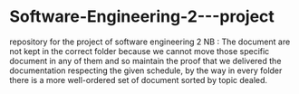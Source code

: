 # Software-Engineering-2---project
repository for the project of software engineering 2
NB : The document are not kept in the correct folder because we cannot move those specific document in any of them and so maintain the proof that we delivered the documentation respecting the given schedule, by the way in every folder there is a more well-ordered set of document sorted by topic dealed.
